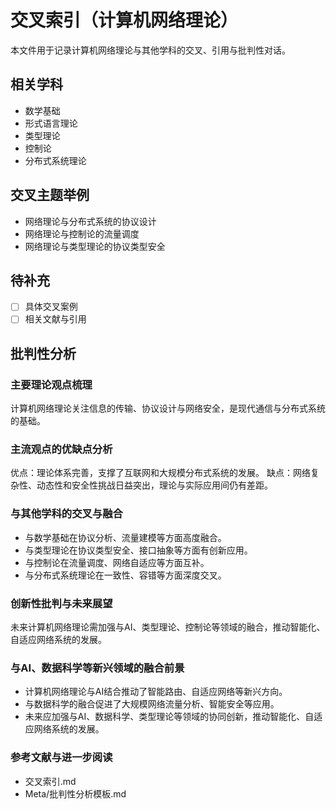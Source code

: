 # 交叉索引（计算机网络理论）

本文件用于记录计算机网络理论与其他学科的交叉、引用与批判性对话。

## 相关学科

- 数学基础
- 形式语言理论
- 类型理论
- 控制论
- 分布式系统理论

## 交叉主题举例

- 网络理论与分布式系统的协议设计
- 网络理论与控制论的流量调度
- 网络理论与类型理论的协议类型安全

## 待补充

- [ ] 具体交叉案例
- [ ] 相关文献与引用

## 批判性分析

### 主要理论观点梳理

计算机网络理论关注信息的传输、协议设计与网络安全，是现代通信与分布式系统的基础。

### 主流观点的优缺点分析

优点：理论体系完善，支撑了互联网和大规模分布式系统的发展。
缺点：网络复杂性、动态性和安全性挑战日益突出，理论与实际应用间仍有差距。

### 与其他学科的交叉与融合

- 与数学基础在协议分析、流量建模等方面高度融合。
- 与类型理论在协议类型安全、接口抽象等方面有创新应用。
- 与控制论在流量调度、网络自适应等方面互补。
- 与分布式系统理论在一致性、容错等方面深度交叉。

### 创新性批判与未来展望

未来计算机网络理论需加强与AI、类型理论、控制论等领域的融合，推动智能化、自适应网络系统的发展。

### 与AI、数据科学等新兴领域的融合前景
- 计算机网络理论与AI结合推动了智能路由、自适应网络等新兴方向。
- 与数据科学的融合促进了大规模网络流量分析、智能安全等应用。
- 未来应加强与AI、数据科学、类型理论等领域的协同创新，推动智能化、自适应网络系统的发展。

### 参考文献与进一步阅读

- 交叉索引.md
- Meta/批判性分析模板.md
